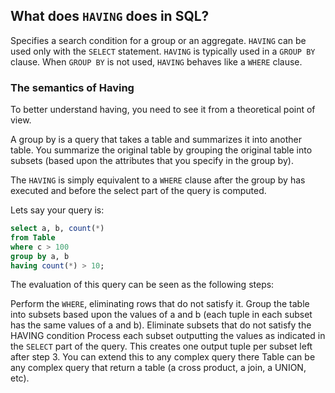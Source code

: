 ## What does `HAVING` does in SQL?

Specifies a search condition for a group or an aggregate. `HAVING` can be used only with the `SELECT` statement. `HAVING` is typically used in a `GROUP BY` clause. When `GROUP BY` is not used, `HAVING` behaves like a `WHERE` clause.

### The semantics of Having

To better understand having, you need to see it from a theoretical point of view.

A group by is a query that takes a table and summarizes it into another table. You summarize the original table by grouping the original table into subsets (based upon the attributes that you specify in the group by).

The `HAVING` is simply equivalent to a `WHERE` clause after the group by has executed and before the select part of the query is computed.

Lets say your query is:

```sql
select a, b, count(*)
from Table
where c > 100
group by a, b
having count(*) > 10;
```

The evaluation of this query can be seen as the following steps:

Perform the `WHERE`, eliminating rows that do not satisfy it.
Group the table into subsets based upon the values of a and b (each tuple in each subset has the same values of a and b).
Eliminate subsets that do not satisfy the HAVING condition
Process each subset outputting the values as indicated in the `SELECT` part of the query. This creates one output tuple per subset left after step 3.
You can extend this to any complex query there Table can be any complex query that return a table (a cross product, a join, a UNION, etc).
